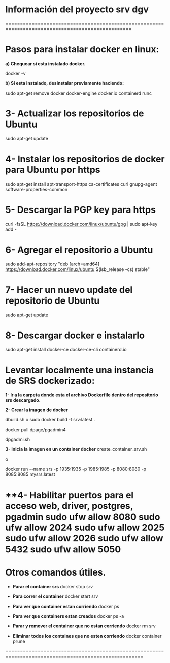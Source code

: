 # Información del proyecto srv dgv

=================================================================================================

# Pasos para instalar docker en linux:

**a) Chequear si esta instalado docker.**
  
docker -v

**b) Si esta instalado, desinstalar previamente haciendo:**
  
sudo apt-get remove docker docker-engine docker.io containerd runc

# 3- Actualizar los repositorios de Ubuntu
  
sudo apt-get update

# 4- Instalar los repositorios de docker para Ubuntu por https
  
sudo apt-get install apt-transport-https ca-certificates curl gnupg-agent software-properties-common      

# 5- Descargar la PGP key para https
  
curl -fsSL https://download.docker.com/linux/ubuntu/gpg | sudo apt-key add -

# 6- Agregar el repositorio a Ubuntu
  
sudo add-apt-repository "deb [arch=amd64] https://download.docker.com/linux/ubuntu $(lsb_release -cs) stable"

# 7- Hacer un nuevo update del repositorio de Ubuntu

sudo apt-get update

# 8- Descargar docker e instalarlo

sudo apt-get install docker-ce docker-ce-cli containerd.io

# Levantar localmente una instancia de SRS dockerizado:

**1- Ir a la carpeta donde esta el archivo Dockerfile dentro del repositorio srs descargado.**

**2- Crear la imagen de docker** 

dbuild.sh   o   sudo docker build -t srv:latest .

docker pull dpage/pgadmin4

dpgadmi.sh

**3- Inicia la imagen en un container docker**
   create_container_srv.sh

   o

   docker run --name srs -p 1935:1935 -p 1985:1985 -p 8080:8080 -p 8085:8085 mysrs:latest

**4- Habilitar puertos para el acceso web, driver, postgres, pgadmin
	sudo ufw allow 8080
	sudo ufw allow 2024
	sudo ufw allow 2025
	sudo ufw allow 2026
	sudo ufw allow 5432
	sudo ufw allow 5050
=====================================================================================================

# Otros comandos útiles. 

- **Parar el container srs** 
    docker stop srv

- **Para correr el container** 
    docker start srv

- **Para ver que container estan corriendo**
    docker ps

- **Para ver que containers estan creados**
    docker ps -a

- **Parar y remover el container que no estan corriendo**
    docker rm srv

- **Eliminar todos los containes que no esten corriendo**
    docker container prune

=====================================================================================================
